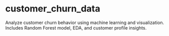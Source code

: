 # customer_churn_data
Analyze customer churn behavior using machine learning and visualization. Includes Random Forest model, EDA, and customer profile insights.
